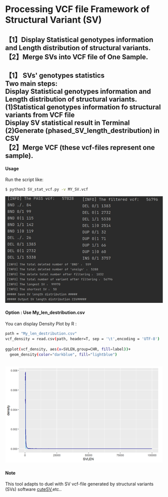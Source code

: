 # Processing VCF file Framework of Structural Variant (SV)
【1】Display Statistical genotypes information and Length distribution of structural variants.<br>
【2】Merge SVs into VCF file of One Sample.<br>
---
【1】 SVs' genotypes statistics <br>
Two main steps:<br>
    Display Statistical genotypes information and Length distribution of structural variants.<br>
    (1)Statistical genotypes information fo structural variants from VCF file<br>
    Display SV statistical result in Terminal<br>
    (2)Generate (phased_SV_length_destribution) in CSV<br>
【2】Merge VCF (these vcf-files represent one sample).<br>
---
#### Usage

Run the script like:<br>
```sh
$ python3 SV_stat_vcf.py -v MY_SV.vcf 
```

<img src="SV_stat.png" width="600px"><br>

#### Option : Use My_len_destribution.csv<br>
You can display Density Plot by R :<br>
```sh
path = "My_len_destribution.csv"
vcf_density = read.csv(path, header=T, sep = '\t',encoding = 'UTF-8')

ggplot(vcf_density, aes(x=SVLEN,group=CHR, fill=label))+
  geom_density(color="darkblue", fill="lightblue")
```
<img src="length_denity.png" width="600px"><br>
---
#### Note
This tool adapts to duel with SV vcf-file generated by structural variants (SVs) software [cuteSV](https://github.com/tjiangHIT/cuteSV),etc..
